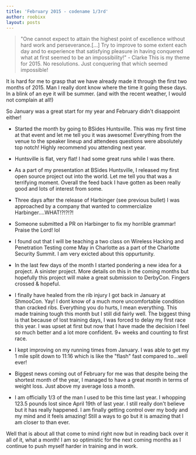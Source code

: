 ```yaml
---
title: 'February 2015 - codename 1/3rd'
author: roobixx
layout: posts
---
```


>"One cannot expect to attain the highest point of excellence without hard work and perseverance.[...] Try to improve to some extent each day and to experience that satisfying pleasure in having conquered what at first seemed to be an impossibility!" - Clarke
>This is my theme for 2015. No resolutions. Just conquering that which seemed impossible!

It is hard for me to grasp that we have already made it through the first two months of 2015. Man I really  dont know where the time it going these days. In a blink of an eye it will be summer. (and with the recent weather, I would not complain at all!)

So January was a great start for my year and February didn't disappoint either! 

* Started the month by going to BSides Huntsville. This was my first time at that event and let me tell you it was awesome! Everything from the venue to the speaker lineup and attendees questions were absolutely top notch! Highly recommend you attending next year.

* Huntsville is flat, very flat! I had some great runs while I was there.

* As a part of my presentation at BSides Huntsville, I released my first open source project out into the world. Let me tell you that was a terrifying moment. Overall the feed back I have gotten as been really good and lots of interest from some.

* Three days after the release of Harbinger (see previous bullet) I was approached by a company that wanted to commercialize Harbinger....WHAT!?!?!?!

* Someone submitted a PR on Harbinger to fix my horrible grammar! Praise the Lord! lol 

* I found out that I will be teaching a two class on Wireless Hacking and Penetration Testing come May in Charlotte as a part of the Charlotte Security Summit. I am very exicted about this oppurtunity.

* In the last few days of the month I started pondering a new idea for a project. A sinister project. More details on this in the coming months but hopefully this project will make a great submission to DerbyCon. Fingers crossed & hopeful.

* I finally have healed from the rib injury I got back in January at ShmooCon. Yay! I dont know of a much more uncomfortable condition than cracked ribs. Everything you do hurts, I mean everything. This made training tough this month but I still did fairly well. The biggest thing is that because of lost training days, I was forced to delay my first race this year. I was upset at first but now that I have made the decision I feel so much better and a lot more confident. 9+ weeks and counting to first race.

* I kept improving on my running times from January. I was able to get my 1 mile split down to 11:16 which is like the "flash" fast compared to...well ever!

* Biggest news coming out of February for me was that despite being the shortest month of the year, I managed to have a great month in terms of weight loss. Just above my average loss a month. 

* I am officially 1/3 of the man I used to be this time last year. I whopping 123.5 pounds lost since April 19th of last year. I still really don't believe but it has really happened. I am finally getting control over my body and my mind and it feels amazing! Still a ways to go but it is amazing that I am closer to than ever.

Well that is about all that come to mind right now but in reading back over it all of it, what a month! I am so optimistic for the next coming months as I continue to push myself harder in training and in work.

